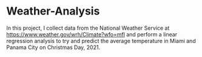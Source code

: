 # Weather-Analysis

In this project, I collect data from the National Weather Service at https://www.weather.gov/wrh/Climate?wfo=mfl and perform a linear regression analysis to try and predict the average temperature in Miami and Panama City on Christmas Day, 2021.
